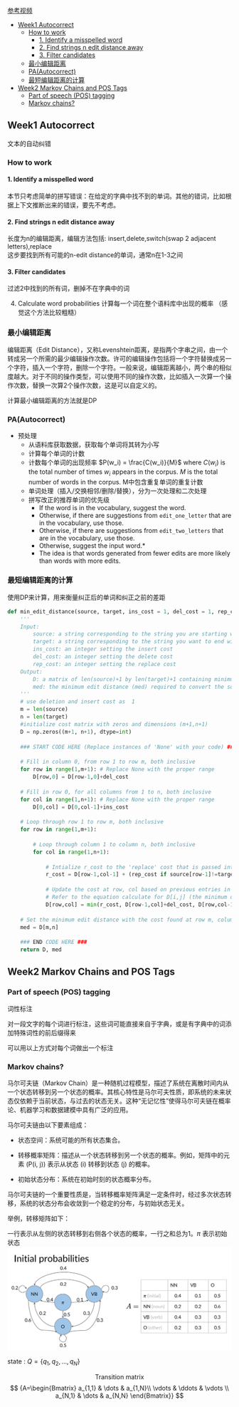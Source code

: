 


[参考视频](https://www.coursera.org/learn/classification-vector-spaces-in-nlp/)


- [Week1 Autocorrect](#week1-autocorrect)
  - [How to work](#how-to-work)
    - [1. Identify a misspelled word](#1-identify-a-misspelled-word)
    - [2. Find strings n edit distance away](#2-find-strings-n-edit-distance-away)
    - [3. Filter candidates](#3-filter-candidates)
  - [最小编辑距离](#最小编辑距离)
  - [PA(Autocorrect)](#paautocorrect)
  - [最短编辑距离的计算](#最短编辑距离的计算)
- [Week2 Markov Chains and POS Tags](#week2-markov-chains-and-pos-tags)
  - [Part of speech (POS) tagging](#part-of-speech-pos-tagging)
  - [Markov chains?](#markov-chains)


## Week1 Autocorrect

文本的自动纠错

### How to work

#### 1. Identify a misspelled word
本节只考虑简单的拼写错误：在给定的字典中找不到的单词。其他的错词，比如根据上下文推断出来的错误，要先不考虑。

#### 2. Find strings n edit distance away
长度为n的编辑距离，编辑方法包括: insert,delete,switch(swap 2 adjacent letters),replace<br>
这步要找到所有可能的n-edit distance的单词，通常n在1-3之间

#### 3. Filter candidates
过滤2中找到的所有词，删掉不在字典中的词

4. Calculate word probabilities
计算每一个词在整个语料库中出现的概率 （感觉这个方法比较粗糙）

### 最小编辑距离

编辑距离（Edit Distance），又称Levenshtein距离，是指两个字串之间，由一个转成另一个所需的最少编辑操作次数。许可的编辑操作包括将一个字符替换成另一个字符，插入一个字符，删除一个字符。一般来说，编辑距离越小，两个串的相似度越大。对于不同的操作类型，可以使用不同的操作次数，比如插入一次算一个操作次数，替换一次算2个操作次数，这是可以自定义的。

计算最小编辑距离的方法就是DP

### PA(Autocorrect)
- 预处理
  - 从语料库获取数据，获取每个单词将其转为小写
  - 计算每个单词的计数
  - 计数每个单词的出现频率
     $P(w_i) = \frac{C(w_i)}{M}$ 
where $C(w_i)$ is the total number of times $w_i$ appears in the corpus.
$M$ is the total number of words in the corpus. M中包含重复单词的重复计数
  - 单词处理（插入/交换相邻/删除/替换），分为一次处理和二次处理
  - 拼写改正的推荐单词的优先级
    * If the word is in the vocabulary, suggest the word. 
    * Otherwise, if there are suggestions from `edit_one_letter` that are in the vocabulary, use those. 
    * Otherwise, if there are suggestions from `edit_two_letters` that are in the vocabulary, use those. 
    * Otherwise, suggest the input word.*  
    * The idea is that words generated from fewer edits are more likely than words with more edits.

### 最短编辑距离的计算
使用DP来计算，用来衡量纠正后的单词和纠正之前的差距
``` python
def min_edit_distance(source, target, ins_cost = 1, del_cost = 1, rep_cost = 2):
    '''
    Input: 
        source: a string corresponding to the string you are starting with
        target: a string corresponding to the string you want to end with
        ins_cost: an integer setting the insert cost
        del_cost: an integer setting the delete cost
        rep_cost: an integer setting the replace cost
    Output:
        D: a matrix of len(source)+1 by len(target)+1 containing minimum edit distances
        med: the minimum edit distance (med) required to convert the source string to the target
    '''
    # use deletion and insert cost as  1
    m = len(source) 
    n = len(target) 
    #initialize cost matrix with zeros and dimensions (m+1,n+1) 
    D = np.zeros((m+1, n+1), dtype=int) 
    
    ### START CODE HERE (Replace instances of 'None' with your code) ###
    
    # Fill in column 0, from row 1 to row m, both inclusive
    for row in range(1,m+1): # Replace None with the proper range
        D[row,0] = D[row-1,0]+del_cost
        
    # Fill in row 0, for all columns from 1 to n, both inclusive
    for col in range(1,n+1): # Replace None with the proper range
        D[0,col] = D[0,col-1]+ins_cost
        
    # Loop through row 1 to row m, both inclusive
    for row in range(1,m+1):
        
        # Loop through column 1 to column n, both inclusive
        for col in range(1,n+1):
            
            # Intialize r_cost to the 'replace' cost that is passed into this function
            r_cost = D[row-1,col-1] + (rep_cost if source[row-1]!=target[col-1] else 0)
            
            # Update the cost at row, col based on previous entries in the cost matrix
            # Refer to the equation calculate for D[i,j] (the minimum of three calculated costs)
            D[row,col] = min(r_cost, D[row-1,col]+del_cost, D[row,col-1]+ins_cost)
            
    # Set the minimum edit distance with the cost found at row m, column n 
    med = D[m,n]
    
    ### END CODE HERE ###
    return D, med
```

## Week2 Markov Chains and POS Tags

### Part of speech (POS) tagging
词性标注

对一段文字的每个词进行标注，这些词可能直接来自于字典，或是有字典中的词添加特殊词性的前后缀得来

可以用以上方式对每个词做出一个标注

### Markov chains?
马尔可夫链（Markov Chain）是一种随机过程模型，描述了系统在离散时间内从一个状态转移到另一个状态的概率。其核心特性是马尔可夫性质，即系统的未来状态仅依赖于当前状态，与过去的状态无关。这种“无记忆性”使得马尔可夫链在概率论、机器学习和数据建模中具有广泛的应用。


马尔可夫链由以下要素组成：

- 状态空间：系统可能的所有状态集合。

- 转移概率矩阵：描述从一个状态转移到另一个状态的概率。例如，矩阵中的元素 (P(i, j)) 表示从状态 (i) 转移到状态 (j) 的概率。

- 初始状态分布：系统在初始时刻的状态概率分布。

马尔可夫链的一个重要性质是，当转移概率矩阵满足一定条件时，经过多次状态转移，系统的状态分布会收敛到一个稳定的分布，与初始状态无关。

举例，转移矩阵如下：

一行表示从左侧的状态转移到右侧各个状态的概率，一行之和总为1。$\pi$ 表示初始状态
![alt text](afflix/image-5.png)

state :
$Q=\{q_1,q_2,...,q_N\}$

$$ \text{Transition matrix} $$
$$ {A=\begin{Bmatrix}
 a_{1,1} & \dots  & a_{1,N}\\
 \vdots  & \ddots  & \vdots \\
 a_{N,1} & \dots & a_{N,N}
\end{Bmatrix}} $$
